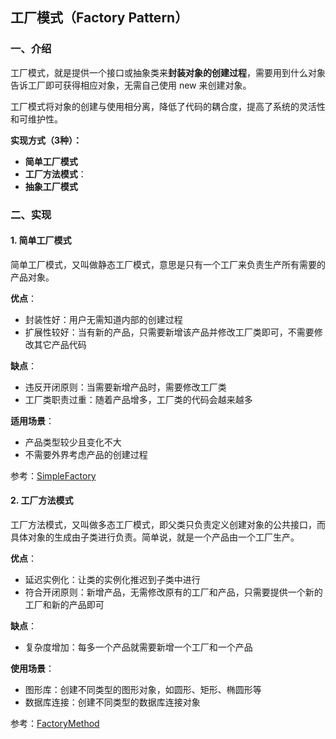 ## 工厂模式（Factory Pattern） 

### 一、介绍

工厂模式，就是提供一个接口或抽象类来**封装对象的创建过程**，需要用到什么对象告诉工厂即可获得相应对象，无需自己使用 new 来创建对象。

工厂模式将对象的创建与使用相分离，降低了代码的耦合度，提高了系统的灵活性和可维护性。

**实现方式（3种）：**
- **简单工厂模式**
- **工厂方法模式**：
- **抽象工厂模式**

### 二、实现

#### 1. 简单工厂模式

简单工厂模式，又叫做静态工厂模式，意思是只有一个工厂来负责生产所有需要的产品对象。

**优点**：
- 封装性好：用户无需知道内部的创建过程
- 扩展性较好：当有新的产品，只需要新增该产品并修改工厂类即可，不需要修改其它产品代码

**缺点**：
- 违反开闭原则：当需要新增产品时，需要修改工厂类
- 工厂类职责过重：随着产品增多，工厂类的代码会越来越多

**适用场景**：
- 产品类型较少且变化不大
- 不需要外界考虑产品的创建过程

参考：[SimpleFactory](../src/main/java/cn/regexp/coding/trainee/pattern/factory/simple)


#### 2. 工厂方法模式

工厂方法模式，又叫做多态工厂模式，即父类只负责定义创建对象的公共接口，而具体对象的生成由子类进行负责。简单说，就是一个产品由一个工厂生产。

**优点**：
- 延迟实例化：让类的实例化推迟到子类中进行
- 符合开闭原则：新增产品，无需修改原有的工厂和产品，只需要提供一个新的工厂和新的产品即可

**缺点**：
- 复杂度增加：每多一个产品就需要新增一个工厂和一个产品

**使用场景**：
- 图形库：创建不同类型的图形对象，如圆形、矩形、椭圆形等
- 数据库连接：创建不同类型的数据库连接对象


参考：[FactoryMethod](../src/main/java/cn/regexp/coding/trainee/pattern/factory/method)
